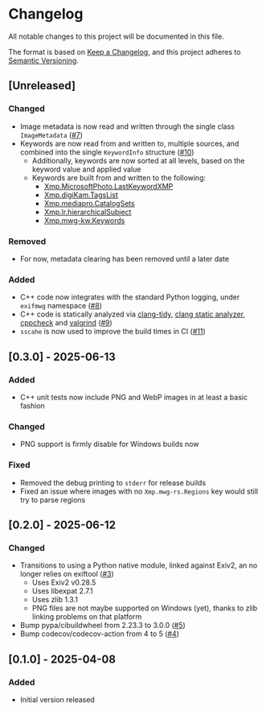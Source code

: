 # Changelog

All notable changes to this project will be documented in this file.

The format is based on [Keep a Changelog](https://keepachangelog.com/en/1.1.0/),
and this project adheres to [Semantic Versioning](https://semver.org/spec/v2.0.0.html).

## [Unreleased]

### Changed

- Image metadata is now read and written through the single class `ImageMetadata` ([#7](https://github.com/stumpylog/exifmwg/pull/7))
- Keywords are now read from and written to, multiple sources, and combined into the single `KeywordInfo` structure ([#10](https://github.com/stumpylog/exifmwg/pull/10))
  - Additionally, keywords are now sorted at all levels, based on the keyword value and applied value
  - Keywords are built from and written to the following:
    - [Xmp.MicrosoftPhoto.LastKeywordXMP](https://exiftool.org/TagNames/Microsoft.html#XMP)
    - [Xmp.digiKam.TagsList](https://exiftool.org/TagNames/XMP.html#digiKam)
    - [Xmp.mediapro.CatalogSets](https://exiftool.org/TagNames/XMP.html#MediaPro)
    - [Xmp.lr.hierarchicalSubject](https://exiftool.org/TagNames/XMP.html#Lightroom)
    - [Xmp.mwg-kw.Keywords](https://exiftool.org/TagNames/MWG.html#Keywords)

### Removed

- For now, metadata clearing has been removed until a later date

### Added

- C++ code now integrates with the standard Python logging, under `exifmwg` namespace ([#8](https://github.com/stumpylog/exifmwg/pull/8))
- C++ code is statically analyzed via [clang-tidy](https://clang.llvm.org/extra/clang-tidy/), [clang static analyzer](https://clang-analyzer.llvm.org/), [cppcheck](https://cppcheck.sourceforge.io/) and [valgrind](https://valgrind.org/) ([#9](https://github.com/stumpylog/exifmwg/pull/9))
- `sscahe` is now used to improve the build times in CI ([#11](https://github.com/stumpylog/exifmwg/pull/11))

## [0.3.0] - 2025-06-13

### Added

- C++ unit tests now include PNG and WebP images in at least a basic fashion

### Changed

- PNG support is firmly disable for Windows builds now

### Fixed

- Removed the debug printing to `stderr` for release builds
- Fixed an issue where images with no `Xmp.mwg-rs.Regions` key would still try to parse regions

## [0.2.0] - 2025-06-12

### Changed

- Transitions to using a Python native module, linked against Exiv2, an no longer relies on exiftool ([#3](https://github.com/stumpylog/exifmwg/pull/3))
  - Uses Exiv2 v0.28.5
  - Uses libexpat 2.7.1
  - Uses zlib 1.3.1
  - PNG files are not maybe supported on Windows (yet), thanks to zlib linking problems on that platform
- Bump pypa/cibuildwheel from 2.23.3 to 3.0.0 ([#5](https://github.com/stumpylog/exifmwg/pull/5))
- Bump codecov/codecov-action from 4 to 5 ([#4](https://github.com/stumpylog/exifmwg/pull/4))

## [0.1.0] - 2025-04-08

### Added

- Initial version released
